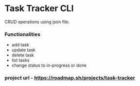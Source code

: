 # Task Tracker CLI

CRUD operations using json file. 

### Functionalities

- add task
- update task
- delete task
- list tasks
- change status to in-progress or done

### project url - https://roadmap.sh/projects/task-tracker
